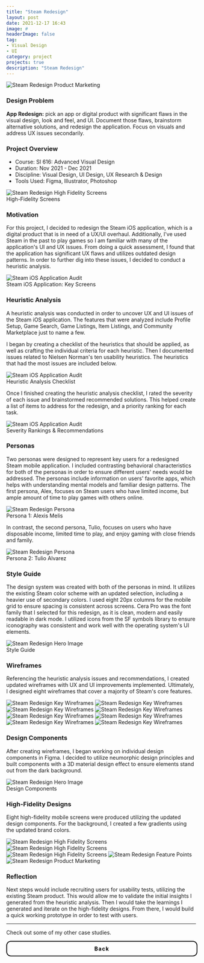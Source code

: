 ```yaml
---
title: "Steam Redesign"
layout: post
date: 2021-12-17 16:43
image: #
headerImage: false
tag:
- Visual Design
- UI
category: project
projects: true
description: "Steam Redesign"
---
```


<img src="http://nicholasgiles.com/assets/images/steam_redesign/product_hero.jpg" class="bigger-image" alt="Steam Redesign Product Marketing" />

### Design Problem

**App Redesign:** pick an app or digital product with significant flaws in the visual design, look and feel, and UI. Document those flaws, brainstorm alternative solutions, and redesign the application. Focus on visuals and address UX issues secondarily.

### Project Overview
* Course: SI 616: Advanced Visual Design
* Duration: Nov 2021 - Dec 2021
* Discipline: Visual Design, UI Design, UX Research & Design
* Tools Used: Figma, Illustrator, Photoshop

<img src="http://nicholasgiles.com/assets/images/steam_redesign/marketing2.jpg" class="bigger-image" alt="Steam Redesign High Fidelity Screens" />
<figcaption class="caption">High-Fidelity Screens</figcaption>

### Motivation
For this project, I decided to redesign the Steam iOS application, which is a digital product that is in need of a UX/UI overhaul. Additionally, I've used Steam in the past to play games so I am familiar with many of the application's UI and UX issues. From doing a quick assessment, I found that the application has significant UX flaws and utilizes outdated design patterns. In order to further dig into these issues, I decided to conduct a heuristic analysis.

<img src="http://nicholasgiles.com/assets/images/steam_redesign/steam_audit.png" alt="Steam iOS Application Audit" class="bigger-image"/>
<figcaption class="caption">Steam iOS Application: Key Screens</figcaption>

### Heuristic Analysis
A heuristic analysis was conducted in order to uncover UX and UI issues of the Steam iOS application. The features that were analyzed include Profile Setup, Game Search, Game Listings, Item Listings, and Community Marketplace just to name a few.

I began by creating a checklist of the heuristics that should be applied, as well as crafting the individual criteria for each heuristic. Then I documented issues related to Nielsen Norman's ten usability heuristics. The heuristics that had the most issues are included below.

<img src="http://nicholasgiles.com/assets/images/steam_redesign/heuristic_checklist.png" alt="Steam iOS Application Audit" class="bigger-image"/>
<figcaption class="caption">Heuristic Analysis Checklist</figcaption>

Once I finished creating the heuristic analysis checklist, I rated the severity of each issue and brainstormed recommended solutions. This helped create a list of items to address for the redesign, and a priority ranking for each task.

<img src="http://nicholasgiles.com/assets/images/steam_redesign/heuristic_analysis.png" alt="Steam iOS Application Audit" class="bigger-image"/>
<figcaption class="caption">Severity Rankings & Recommendations </figcaption>

### Personas
Two personas were designed to represent key users for a redesigned Steam mobile application. I included contrasting behavioral characteristics for both of the personas in order to ensure different users' needs would be addressed. The personas include information on users' favorite apps, which helps with understanding mental models and familiar design patterns. The first persona, Alex, focuses on Steam users who have limited income, but ample amount of time to play games with others online.

<img src="http://nicholasgiles.com/assets/images/steam_redesign/persona1.jpg" class="bigger-image" alt="Steam Redesign Persona" />
<figcaption class="caption">Persona 1: Alexis Melis</figcaption>

In contrast, the second persona, Tulio, focuses on users who have disposable income, limited time to play, and enjoy gaming with close friends and family.

<img src="http://nicholasgiles.com/assets/images/steam_redesign/persona2.jpg" class="bigger-image" alt="Steam Redesign Persona" />
<figcaption class="caption">Persona 2: Tulio Alvarez</figcaption>

### Style Guide
The design system was created with both of the personas in mind. It utilizes the existing Steam color scheme with an updated selection, including a heavier use of secondary colors. I used eight 20px columns for the mobile grid to ensure spacing is consistent across screens. Cera Pro was the font family that I selected for this redesign, as it is clean, modern and easily readable in dark mode. I utilized icons from the SF symbols library to ensure iconography was consistent and work well with the operating system's UI elements.

<img src="http://nicholasgiles.com/assets/images/steam_redesign/styleguide.jpg" alt="Steam Redesign Hero Image" />
<figcaption class="caption">Style Guide</figcaption>

### Wireframes
Referencing the heuristic analysis issues and recommendations, I created updated wireframes with UX and UI improvements implemented. Ultimately, I designed eight wireframes that cover a majority of Steam's core features.

<img src="http://nicholasgiles.com/assets/images/steam_redesign/wireframes/1security.png" alt="Steam Redesign Key Wireframes" />
<img src="http://nicholasgiles.com/assets/images/steam_redesign/wireframes/2profile_setup.png" alt="Steam Redesign Key Wireframes" />
<img src="http://nicholasgiles.com/assets/images/steam_redesign/wireframes/3my_profile.png" alt="Steam Redesign Key Wireframes" />
<img src="http://nicholasgiles.com/assets/images/steam_redesign/wireframes/4game_search.png" alt="Steam Redesign Key Wireframes" />
<img src="http://nicholasgiles.com/assets/images/steam_redesign/wireframes/5community_market.png" alt="Steam Redesign Key Wireframes" />
<img src="http://nicholasgiles.com/assets/images/steam_redesign/wireframes/6my_items.png" alt="Steam Redesign Key Wireframes" />
<img src="http://nicholasgiles.com/assets/images/steam_redesign/wireframes/7item_listing.png" alt="Steam Redesign Key Wireframes" />
<img src="http://nicholasgiles.com/assets/images/steam_redesign/wireframes/8game_listing.png" alt="Steam Redesign Key Wireframes" />

### Design Components
After creating wireframes, I began working on individual design components in Figma. I decided to utilize neumorphic design principles and built components with a 3D material design effect to ensure elements stand out from the dark background.

<img src="http://nicholasgiles.com/assets/images/steam_redesign/design_components.jpg" class="bigger-image" alt="Steam Redesign Hero Image" />
<figcaption class="caption">Design Components</figcaption>

### High-Fidelity Designs
Eight high-fidelity mobile screens were produced utilizing the updated design components. For the background, I created a few gradients using the updated brand colors.

<img src="http://nicholasgiles.com/assets/images/steam_redesign/marketing1.jpg" class="bigger-image" alt="Steam Redesign High Fidelity Screens" />
<img src="http://nicholasgiles.com/assets/images/steam_redesign/marketing2.jpg" class="bigger-image" alt="Steam Redesign High Fidelity Screens" />
<img src="http://nicholasgiles.com/assets/images/steam_redesign/marketing3.jpg" class="bigger-image" alt="Steam Redesign High Fidelity Screens" />
<img src="http://nicholasgiles.com/assets/images/steam_redesign/feature_points.jpg" class="bigger-image" alt="Steam Redesign Feature Points" />
<img src="http://nicholasgiles.com/assets/images/steam_redesign/product_hero.jpg" class="bigger-image" alt="Steam Redesign Product Marketing" />

### Reflection
Next steps would include recruiting users for usability tests, utilizing the existing Steam product. This would allow me to validate the initial insights I generated from the heuristic analysis. Then I would take the learnings I generated and iterate on the high-fidelity designs. From there, I would build a quick working prototype in order to test with users.

---

Check out some of my other case studies.

<a href="/" style="font-weight: bold; font-size: 1em; letter-spacing: 0.1em; text-decoration: none; color: #000000; display: inline-block; text-align: center; position: relative; border: 2px solid #000000; border-radius: 12px; padding: 10px 0px 10px 0px; width: 100%">Back</a>
